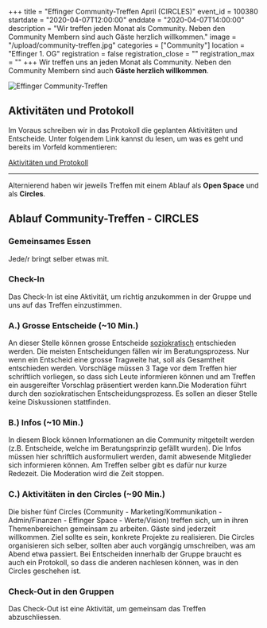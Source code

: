 +++
title = "Effinger Community-Treffen April (CIRCLES)"
event_id = 100380
startdate = "2020-04-07T12:00:00"
enddate = "2020-04-07T14:00:00"
description = "Wir treffen jeden Monat als Community. Neben den Community Membern sind auch Gäste herzlich willkommen."
image = "/upload/community-treffen.jpg"
categories = ["Community"]
location = "Effinger 1. OG"
registration = false
registration_close = ""
registration_max = ""
+++
Wir treffen uns an jeden Monat als Community. Neben den Community Membern sind auch **Gäste herzlich willkommen**.

![Effinger Community-Treffen](/upload/community-treffen.jpg)

## Aktivitäten und Protokoll

Im Voraus schreiben wir in das Protokoll die geplanten Aktivitäten und Entscheide. Unter folgendem Link kannst du lesen, um was es geht und bereits im Vorfeld kommentieren:

<a href="
https://drive.google.com/open?id=1IcKbSdNJNh0wVOjQ4DFRrDInhOoTGqa-6sBlvQ_FdaQ
" target="_blank" class="btn btn-mod btn-border btn-round btn-medium">Aktivitäten und Protokoll</a>

- - -

Alternierend haben wir jeweils Treffen mit einem Ablauf als **Open Space** und als **Circles**.

## Ablauf Community-Treffen - CIRCLES

### Gemeinsames Essen

Jede/r bringt selber etwas mit.

### Check-In

Das Check-In ist eine Aktivität, um richtig anzukommen in der Gruppe und uns auf das Treffen einzustimmen.

### A.) Grosse Entscheide (~10 Min.)

An dieser Stelle können grosse Entscheide [soziokratisch](/organisation/soziokratie/) entschieden werden. Die meisten Entscheidungen fällen wir im Beratungsprozess. Nur wenn ein Entscheid eine grosse Tragweite hat, soll als Gesamtheit entschieden werden. Vorschläge müssen 3 Tage vor dem Treffen hier schriftlich vorliegen, so dass sich Leute informieren können und am Treffen ein ausgereifter Vorschlag präsentiert werden kann.Die Moderation führt durch den soziokratischen Entscheidungsprozess. Es sollen an dieser Stelle keine Diskussionen stattfinden.

### B.) Infos (~10 Min.)

In diesem Block können Informationen an die Community mitgeteilt werden (z.B. Entscheide, welche im Beratungsprinzip gefällt wurden). Die Infos müssen hier schriftlich ausformuliert werden, damit abwesende Mitglieder sich informieren können. Am Treffen selber gibt es dafür nur kurze Redezeit. Die Moderation wird die Zeit stoppen.

### C.) Aktivitäten in den Circles (~90 Min.)

Die bisher fünf Circles (Community - Marketing/Kommunikation - Admin/Finanzen - Effinger Space - Werte/Vision) treffen sich, um in ihren Themenbereichen gemeinsam zu arbeiten. Gäste sind jederzeit willkommen. Ziel sollte es sein, konkrete Projekte zu realisieren. Die Circles organisieren sich selber, sollten aber auch vorgängig umschreiben, was am Abend etwa passiert. Bei Entscheiden innerhalb der Gruppe braucht es auch ein Protokoll, so dass die anderen nachlesen können, was in den Circles geschehen ist.

### Check-Out in den Gruppen

Das Check-Out ist eine Aktivität, um gemeinsam das Treffen abzuschliessen.
